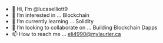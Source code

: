 - 👋 Hi, I’m @lucaselliott9
- 👀 I’m interested in ... Blockchain
- 🌱 I’m currently learning ... Solidity
- 💞️ I’m looking to collaborate on ... Building Blockchain Dapps
- 📫 How to reach me ... eli4990@mylaurier.ca

<!---
lucaselliott9/lucaselliott9 is a ✨ special ✨ repository because its `README.md` (this file) appears on your GitHub profile.
You can click the Preview link to take a look at your changes.
--->
